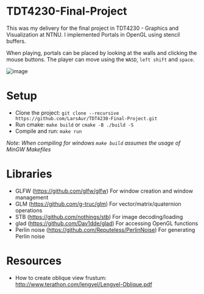 # TDT4230-Final-Project
This was my delivery for the final project in TDT4230 - Graphics and Visualization at NTNU.
I implemented Portals in OpenGL using stencil buffers. 

When playing, portals can be placed by looking at the walls and clicking the mouse buttons. The
player can move using the `WASD`, `left shift` and `space`.

![image](https://user-images.githubusercontent.com/3136092/164721484-287be8f7-cdf5-4570-929a-e80aa6211bce.png)

# Setup

* Clone the project: `git clone --recursive https://github.com/LarsAur/TDT4230-Final-Project.git`  
* Run cmake: `make build` or `cmake -B ./build -S`  
* Compile and run: `make run`  

 *Note: When compiling for windows `make build` assumes the usage of MinGW Makefiles* 

# Libraries

* GLFW (https://github.com/glfw/glfw) For window creation and window management  
* GLM (https://github.com/g-truc/glm) For vector/matrix/quaternion operations  
* STB (https://github.com/nothings/stb) For image decoding/loading  
* glad (https://github.com/Dav1dde/glad) For accessing OpenGL functions    
* Perlin noise (https://github.com/Reputeless/PerlinNoise) For generating Perlin noise  

# Resources

* How to create oblique view frustum: http://www.terathon.com/lengyel/Lengyel-Oblique.pdf

